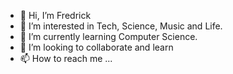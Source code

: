 - 👋 Hi, I’m Fredrick
- 👀 I’m interested in Tech, Science, Music and Life.
- 🌱 I’m currently learning Computer Science.
- 💞️ I’m looking to collaborate and learn
- 📫 How to reach me ...

<!---
Fredric-k/Fredric-k is a ✨ special ✨ repository because its `README.md` (this file) appears on your GitHub profile.
You can click the Preview link to take a look at your changes.
--->
